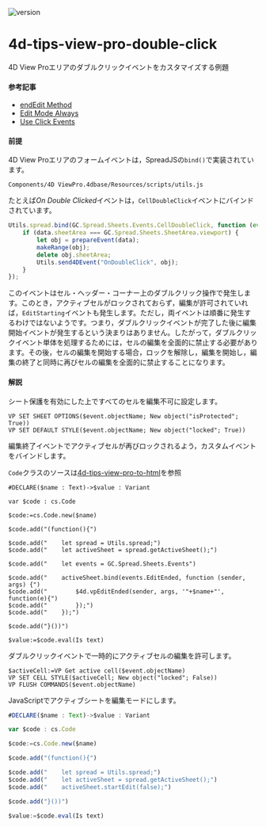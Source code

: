 ![version](https://img.shields.io/badge/version-19%2B-5682DF)

# 4d-tips-view-pro-double-click
4D View Proエリアのダブルクリックイベントをカスタマイズする例題

#### 参考記事

* [endEdit Method](https://www.grapecity.com/spreadjs/docs/v14/online/SpreadJS~GC.Spread.Sheets.Worksheet~endEdit.html)
* [Edit Mode Always](https://www.grapecity.com/spreadjs/docs/v14/online/editmode.html)
* [Use Click Events](https://www.grapecity.com/spreadjs/docs/v14/online/sceventclick.html)

#### 前提

4D View Proエリアのフォームイベントは，SpreadJSの`bind()`で実装されています。

```
Components/4D ViewPro.4dbase/Resources/scripts/utils.js 
```

たとえば*On Double Clicked*イベントは，`CellDoubleClick`イベントにバインドされています。

```js
Utils.spread.bind(GC.Spread.Sheets.Events.CellDoubleClick, function (event, data) {
    if (data.sheetArea === GC.Spread.Sheets.SheetArea.viewport) {
        let obj = prepareEvent(data);
        makeRange(obj);
        delete obj.sheetArea;
        Utils.send4DEvent("OnDoubleClick", obj);
    }
});
```

このイベントはセル・ヘッダー・コーナー上のダブルクリック操作で発生します。このとき，アクティブセルがロックされておらず，編集が許可されていれば，`EditStarting`イベントも発生します。ただし，両イベントは順番に発生するわけではないようです。つまり，ダブルクリックイベントが完了した後に編集開始イベントが発生するという決まりはありません。したがって，ダブルクリックイベント単体を処理するためには，セルの編集を全面的に禁止する必要があります。その後，セルの編集を開始する場合，ロックを解除し，編集を開始し，編集の終了と同時に再びセルの編集を全面的に禁止することになります。

#### 解説

シート保護を有効にした上ですべてのセルを編集不可に設定します。

```4d
VP SET SHEET OPTIONS($event.objectName; New object("isProtected"; True))
VP SET DEFAULT STYLE($event.objectName; New object("locked"; True))
```

編集終了イベントでアクティブセルが再びロックされるよう，カスタムイベントをバインドします。

`Code`クラスのソースは[4d-tips-view-pro-to-html](https://github.com/4D-JP/4d-tips-view-pro-to-html)を参照

```4d
#DECLARE($name : Text)->$value : Variant

var $code : cs.Code

$code:=cs.Code.new($name)

$code.add("(function(){")

$code.add("    let spread = Utils.spread;")
$code.add("    let activeSheet = spread.getActiveSheet();")

$code.add("    let events = GC.Spread.Sheets.Events")

$code.add("    activeSheet.bind(events.EditEnded, function (sender, args) {")
$code.add("        $4d.vpEditEnded(sender, args, '"+$name+"', function(e){")
$code.add("        });")
$code.add("    });")

$code.add("}())")

$value:=$code.eval(Is text)
```

ダブルクリックイベントで一時的にアクティブセルの編集を許可します。

```4d
$activeCell:=VP Get active cell($event.objectName)
VP SET CELL STYLE($activeCell; New object("locked"; False))
VP FLUSH COMMANDS($event.objectName)
```

JavaScriptでアクティブシートを編集モードにします。

```js
#DECLARE($name : Text)->$value : Variant

var $code : cs.Code

$code:=cs.Code.new($name)

$code.add("(function(){")

$code.add("    let spread = Utils.spread;")
$code.add("    let activeSheet = spread.getActiveSheet();")
$code.add("    activeSheet.startEdit(false);")

$code.add("}())")

$value:=$code.eval(Is text)
```
